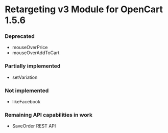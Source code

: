 # Retargeting v3 Module for OpenCart 1.5.6 #

### Deprecated ###
* mouseOverPrice
* mouseOverAddToCart
  
### Partially implemented ###
* setVariation

### Not implemented ###
* likeFacebook
  
### Remaining API capabilities in work ###
* SaveOrder REST API